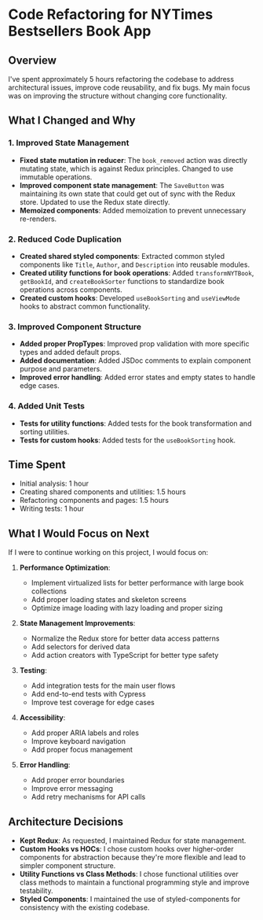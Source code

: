 # Code Refactoring for NYTimes Bestsellers Book App

## Overview

I've spent approximately 5 hours refactoring the codebase to address architectural issues, improve code reusability, and fix bugs. My main focus was on improving the structure without changing core functionality.

## What I Changed and Why

### 1. Improved State Management
- **Fixed state mutation in reducer**: The `book_removed` action was directly mutating state, which is against Redux principles. Changed to use immutable operations.
- **Improved component state management**: The `SaveButton` was maintaining its own state that could get out of sync with the Redux store. Updated to use the Redux state directly.
- **Memoized components**: Added memoization to prevent unnecessary re-renders.

### 2. Reduced Code Duplication
- **Created shared styled components**: Extracted common styled components like `Title`, `Author`, and `Description` into reusable modules.
- **Created utility functions for book operations**: Added `transformNYTBook`, `getBookId`, and `createBookSorter` functions to standardize book operations across components.
- **Created custom hooks**: Developed `useBookSorting` and `useViewMode` hooks to abstract common functionality.

### 3. Improved Component Structure
- **Added proper PropTypes**: Improved prop validation with more specific types and added default props.
- **Added documentation**: Added JSDoc comments to explain component purpose and parameters.
- **Improved error handling**: Added error states and empty states to handle edge cases.

### 4. Added Unit Tests
- **Tests for utility functions**: Added tests for the book transformation and sorting utilities.
- **Tests for custom hooks**: Added tests for the `useBookSorting` hook.

## Time Spent
- Initial analysis: 1 hour
- Creating shared components and utilities: 1.5 hours
- Refactoring components and pages: 1.5 hours
- Writing tests: 1 hour

## What I Would Focus on Next
If I were to continue working on this project, I would focus on:

1. **Performance Optimization**:
   - Implement virtualized lists for better performance with large book collections
   - Add proper loading states and skeleton screens
   - Optimize image loading with lazy loading and proper sizing

2. **State Management Improvements**:
   - Normalize the Redux store for better data access patterns
   - Add selectors for derived data
   - Add action creators with TypeScript for better type safety

3. **Testing**:
   - Add integration tests for the main user flows
   - Add end-to-end tests with Cypress
   - Improve test coverage for edge cases

4. **Accessibility**:
   - Add proper ARIA labels and roles
   - Improve keyboard navigation
   - Add proper focus management

5. **Error Handling**:
   - Add proper error boundaries
   - Improve error messaging
   - Add retry mechanisms for API calls

## Architecture Decisions
- **Kept Redux**: As requested, I maintained Redux for state management.
- **Custom Hooks vs HOCs**: I chose custom hooks over higher-order components for abstraction because they're more flexible and lead to simpler component structure.
- **Utility Functions vs Class Methods**: I chose functional utilities over class methods to maintain a functional programming style and improve testability.
- **Styled Components**: I maintained the use of styled-components for consistency with the existing codebase. 